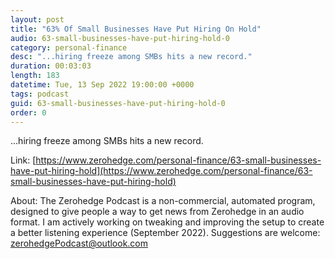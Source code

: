 ```yaml
---
layout: post
title: "63% Of Small Businesses Have Put Hiring On Hold"
audio: 63-small-businesses-have-put-hiring-hold-0
category: personal-finance
desc: "...hiring freeze among SMBs hits a new record."
duration: 00:03:03
length: 183
datetime: Tue, 13 Sep 2022 19:00:00 +0000
tags: podcast
guid: 63-small-businesses-have-put-hiring-hold-0
order: 0
---
```

...hiring freeze among SMBs hits a new record.

Link: [https://www.zerohedge.com/personal-finance/63-small-businesses-have-put-hiring-hold](https://www.zerohedge.com/personal-finance/63-small-businesses-have-put-hiring-hold)

About: The Zerohedge Podcast is a non-commercial, automated program, designed to give people a way to get news from Zerohedge in an audio format.  I am actively working on tweaking and improving the setup to create a better listening experience (September 2022).  Suggestions are welcome: [zerohedgePodcast@outlook.com](mailto:zerohedgePodcast@outlook.com)